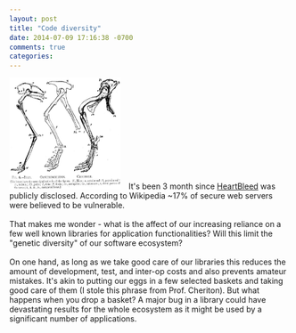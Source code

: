 ```yaml
---
layout: post
title: "Code diversity"
date: 2014-07-09 17:16:38 -0700
comments: true
categories: 
---
```


<div style="overflow:auto">
  <img class="float-left" src="/images/posts/bones.jpg" style="width: 200px; height: 200px; margin-right: 10px">
  It's been 3 month since <a href="http://en.wikipedia.org/wiki/Heartbleed">HeartBleed</a> was publicly disclosed.
  According to Wikipedia ~17% of secure web servers were believed to be vulnerable.
  <br />
  <br />
  That makes me wonder - what is the affect of our increasing reliance on a few well known libraries for application functionalities?
  Will this limit the "genetic diversity" of our software ecosystem?
  <br />
  <br />
  On one hand, as long as we take good care of our libraries this reduces the amount of development, test, and inter-op costs and also prevents amateur mistakes. It's akin to putting our eggs in a few selected baskets and taking good care of them (I stole this phrase from Prof. Cheriton). But what happens when you drop a basket? A major bug in a library could have devastating results for the whole ecosystem as it might be used by a significant number of applications.
</div>
